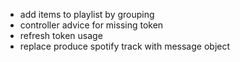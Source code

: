 - add items to playlist by grouping
- controller advice for missing token
- refresh token usage
- replace produce spotify track with message object